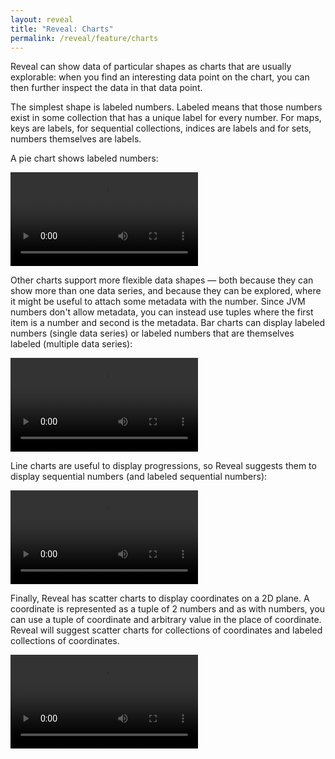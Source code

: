 ```yaml
---
layout: reveal
title: "Reveal: Charts"
permalink: /reveal/feature/charts
---
```

Reveal can show data of particular shapes as charts that are usually explorable: when you find an interesting data point on the chart, you can then further inspect the data in that data point.

The simplest shape is labeled numbers. Labeled means that those numbers exist in some collection that has a unique label for every number. For maps, keys are labels, for sequential collections, indices are labels and for sets, numbers themselves are labels.

A pie chart shows labeled numbers:

<video controls><source src="/assets/reveal/pie-chart.mp4" type="video/mp4"></source></video>

Other charts support more flexible data shapes — both because they can show more than one data series, and because they can be explored, where it might be useful to attach some metadata with the number. Since JVM numbers don't allow metadata, you can instead use tuples where the first item is a number and second is the metadata. Bar charts can display labeled numbers (single data series) or labeled numbers that are themselves labeled (multiple data series):

<video controls><source src="/assets/reveal/bar-chart.mp4" type="video/mp4"></source></video>

Line charts are useful to display progressions, so Reveal suggests them to display sequential numbers (and labeled sequential numbers):

<video controls><source src="/assets/reveal/line-chart.mp4" type="video/mp4"></source></video>

Finally, Reveal has scatter charts to display coordinates on a 2D plane. A coordinate is represented as a tuple of 2 numbers and as with numbers, you can use a tuple of coordinate and arbitrary value in the place of coordinate. Reveal will suggest scatter charts for collections of coordinates and labeled collections of coordinates.

<video controls><source src="/assets/reveal/scatter-chart.mp4" type="video/mp4"></source></video>